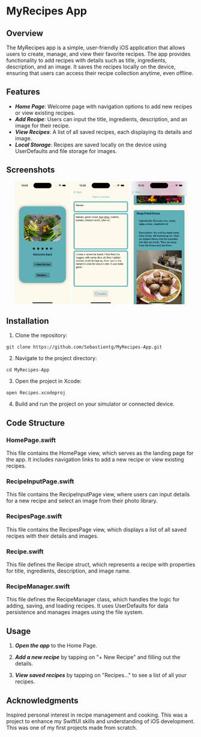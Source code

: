 
# MyRecipes App

## Overview

The MyRecipes app is a simple, user-friendly iOS application that allows users to create, manage, and view their favorite recipes. The app provides functionality to add recipes with details such as title, ingredients, description, and an image. It saves the recipes locally on the device, ensuring that users can access their recipe collection anytime, even offline.

## Features

- ***Home Page***: Welcome page with navigation options to add new recipes or view existing recipes.
- ***Add Recipe***: Users can input the title, ingredients, description, and an image for their recipe.
- ***View Recipes***: A list of all saved recipes, each displaying its details and image.
- ***Local Storage***: Recipes are saved locally on the device using UserDefaults and file storage for images.


## Screenshots
<p align="center">
  <img src="image1.png" alt="Image 1" width="30%" />
  <img src="image2.png" alt="Image 2" width="30%" />
  <img src="image3.png" alt="Image 3" width="30%" />
</p>

## Installation

1. Clone the repository:

```
git clone https://github.com/Sebastientg/MyRecipes-App.git
```

2. Navigate to the project directory:

```
cd MyRecipes-App
```

3. Open the project in Xcode:

```
open Recipes.xcodeproj
```

4. Build and run the project on your simulator or connected device.


## Code Structure

### HomePage.swift

This file contains the HomePage view, which serves as the landing page for the app. It includes navigation links to add a new recipe or view existing recipes.

### RecipeInputPage.swift

This file contains the RecipeInputPage view, where users can input details for a new recipe and select an image from their photo library.

### RecipesPage.swift

This file contains the RecipesPage view, which displays a list of all saved recipes with their details and images.

### Recipe.swift

This file defines the Recipe struct, which represents a recipe with properties for title, ingredients, description, and image name.

### RecipeManager.swift

This file defines the RecipeManager class, which handles the logic for adding, saving, and loading recipes. It uses UserDefaults for data persistence and manages images using the file system.

## Usage

1. ***Open the app*** to the Home Page.
  
2. ***Add a new recipe*** by tapping on "+ New Recipe" and filling out the details.
   
3. ***View saved recipes*** by tapping on "Recipes..." to see a list of all your recipes.

## Acknowledgments

Inspired personal interest in recipe management and cooking. This was a project to enhance my SwiftUI skills and understanding of iOS development. This was one of my first projects made from scratch. 

